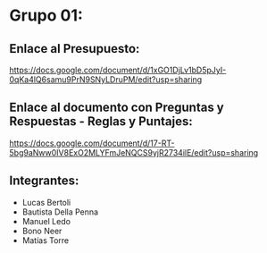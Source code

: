 # Grupo 01:

## Enlace al Presupuesto:
https://docs.google.com/document/d/1xGO1DjLv1bD5pJyI-0qKa4lQ6samu9PrN9SNyLDruPM/edit?usp=sharing

## Enlace al documento con Preguntas y Respuestas - Reglas y Puntajes:
https://docs.google.com/document/d/17-RT-5bg9aNww0IV8ExO2MLYFmJeNQCS9yjR2734ilE/edit?usp=sharing

## Integrantes:
* Lucas Bertoli
* Bautista Della Penna
* Manuel Ledo
* Bono Neer
* Matías Torre
